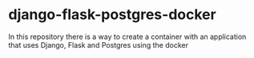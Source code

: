 # django-flask-postgres-docker

In this repository there is a way to create a container with an application that uses Django, Flask and Postgres using the docker
